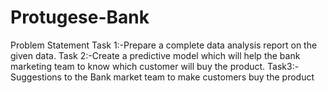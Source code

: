 # Protugese-Bank
Problem Statement  Task 1:-Prepare a complete data analysis report on the given data.  Task 2:-Create a predictive model which will help the bank marketing team to know which customer will buy the product.  Task3:-Suggestions to the Bank market team to make  customers  buy the product

